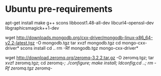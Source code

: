 # Ubuntu pre-requirements
apt-get install make g++ scons libboost1.48-all-dev libcurl4-openssl-dev libgraphicsmagick++1-dev

wget http://downloads.mongodb.org/cxx-driver/mongodb-linux-x86_64-v2.2-latest.tgz -O mongodb.tgz
tar xvzf mongodb.tgz
cd mongo-cxx-driver*
scons install
cd ..
rm -Rf mongodb.tgz mongo-cxx-driver*

wget http://download.zeromq.org/zeromq-3.2.2.tar.gz -O zeromq.tgz;
tar xvzf zeromq.tgz;
cd zeromq-*;
./configure;
make install;
ldconfig;cd ..;
rm -Rf zeromq.tgz zeromq-*